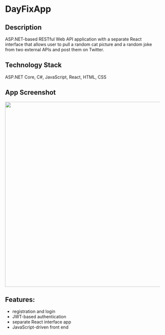 # DayFixApp

## Description
ASP.NET-based RESTful Web API application with a separate React interface that allows user to pull a random cat picture and a random joke from two external APIs and post them on Twitter.

## Technology Stack
ASP.NET Core, C#, JavaScript, React, HTML, CSS

## App Screenshot
<img src="https://imgur.com/mvJBQ74.gif" width="600">

## Features: 
- registration and login
- JWT-based authentication
- separate React interface app
- JavaScript-driven front end
